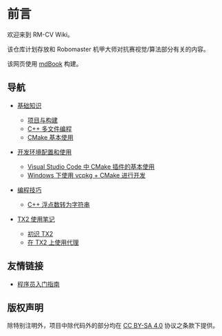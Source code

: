 # 前言

欢迎来到 RM-CV Wiki。

该仓库计划存放和 Robomaster 机甲大师对抗赛视觉/算法部分有关的内容。

该网页使用 [mdBook](https://github.com/rust-lang/mdBook) 构建。

## 导航

- [基础知识](./basics/)
    - [项目与构建](./basics/projects-and-builds.md)
    - [C++ 多文件编程](./basics/multi-files-programming.md)
    - [CMake 基本使用](./basics/first-cmake.md)

- [开发环境配置和使用](./tools/)
    - [Visual Studio Code 中 CMake 插件的基本使用](./tools/vscode-cmake-extension.md)
    - [Windows 下使用 vcpkg + CMake 进行开发](./tools/dev-with-vcpkg-cmake-win.md)

- [编程技巧](./coding-tips/)
    - [C++ 浮点数转为字符串](./coding-tips/float-to-string.md)

- [TX2 使用笔记](./TX2/)
    - [初识 TX2](./TX2/new-to-tx2.md)
    - [在 TX2 上使用代理](./TX2/using-proxy.md)


## 友情链接

- [程序员入门指南](https://tsagaanbar.github.io/Newly-Programmer-ABC/)

## 版权声明

除特别注明外，项目中除代码外的部分均在 [CC BY-SA 4.0](https://creativecommons.org/licenses/by-sa/4.0/deed.zh) 协议之条款下提供。
